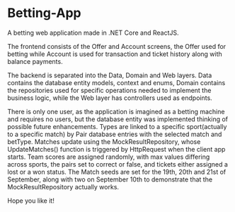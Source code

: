 # Betting-App
A betting web application made in .NET Core and ReactJS.

The frontend consists of the Offer and Account screens, the Offer used for betting while Account is used for transaction and ticket history along with balance payments.

The backend is separated into the Data, Domain and Web layers. Data contains the database entity models, context and enums, Domain contains the repositories used for specific operations needed to implement the business logic, while the Web layer has controllers used as endpoints.

There is only one user, as the application is imagined as a betting machine and requires no users, but the database entity was implemented thinking of possible future enhancements. 
Types are linked to a specific sport(actually to a specific match) by Pair database entries with the selected match and betType.
Matches update using the MockResultRepository, whose UpdateMatches() function is triggered by HttpRequest when the client app starts. Team scores are assigned randomly, with max values differing across sports, the pairs set to correct or false, and tickets either assigned a lost or a won status.
The Match seeds are set for the 19th, 20th and 21st of September, along with two on September 10th to demonstrate that the MockResultRepository actually works.

Hope you like it!